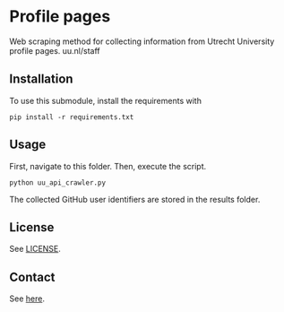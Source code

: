 # Profile pages

Web scraping method for collecting information from Utrecht University profile pages. 
uu.nl/staff

## Installation

To use this submodule, install the requirements with 

```console
pip install -r requirements.txt
```

## Usage

First, navigate to this folder. Then, execute the script.

```console
python uu_api_crawler.py
```

The collected GitHub user identifiers are stored in the results folder. 

## License

See [LICENSE](../../LICENSE).

## Contact

See [here](../../README.md#contact).